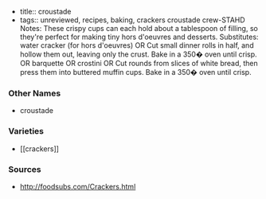 - title:: croustade
- tags:: unreviewed, recipes, baking, crackers
croustade crew-STAHD Notes: These crispy cups can each hold about a tablespoon of filling, so they're perfect for making tiny hors d'oeuvres and desserts. Substitutes: water cracker (for hors d'oeuvres) OR Cut small dinner rolls in half, and hollow them out, leaving only the crust. Bake in a 350� oven until crisp. OR barquette OR crostini OR Cut rounds from slices of white bread, then press them into buttered muffin cups. Bake in a 350� oven until crisp.

### Other Names

* croustade

### Varieties

* [[crackers]]

### Sources
* http://foodsubs.com/Crackers.html
